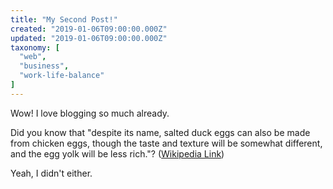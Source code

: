 ```yaml
---
title: "My Second Post!"
created: "2019-01-06T09:00:00.000Z"
updated: "2019-01-06T09:00:00.000Z"
taxonomy: [
  "web",
  "business",
  "work-life-balance"
]
---
```


Wow! I love blogging so much already.

Did you know that "despite its name, salted duck eggs can also be made from
chicken eggs, though the taste and texture will be somewhat different, and the
egg yolk will be less rich."?
([Wikipedia Link](http://en.wikipedia.org/wiki/Salted_duck_egg))

Yeah, I didn't either.
